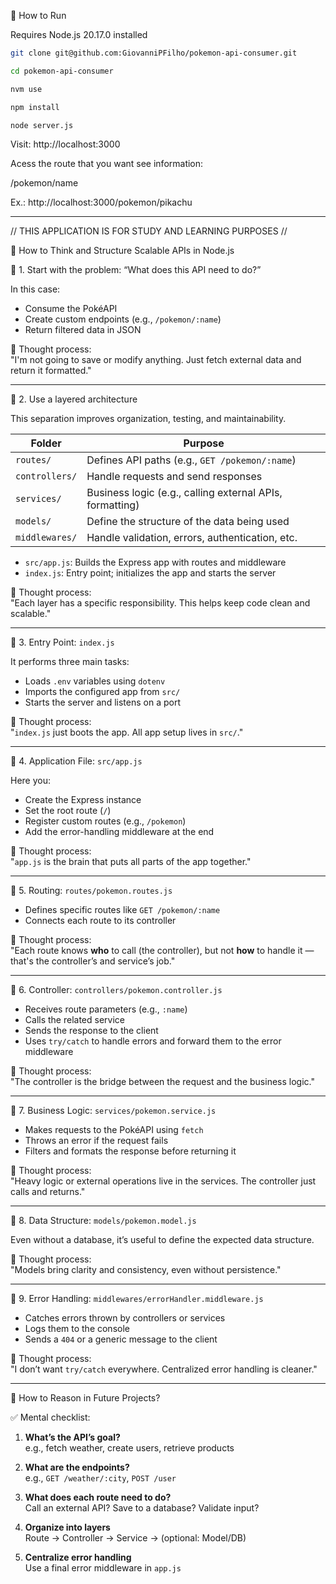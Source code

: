 🚀 How to Run

Requires Node.js 20.17.0 installed


```bash
git clone git@github.com:GiovanniPFilho/pokemon-api-consumer.git

cd pokemon-api-consumer

nvm use

npm install

node server.js
```

Visit: http://localhost:3000

Acess the route that you want see information:

/pokemon/name

Ex.: http://localhost:3000/pokemon/pikachu


-------------------------------------------------------------------------------------------------


// THIS APPLICATION IS FOR STUDY AND LEARNING PURPOSES //

🧠 How to Think and Structure Scalable APIs in Node.js

🔹 1. Start with the problem: “What does this API need to do?”

In this case:

- Consume the PokéAPI  
- Create custom endpoints (e.g., `/pokemon/:name`)  
- Return filtered data in JSON  

🧠 Thought process:  
"I'm not going to save or modify anything. Just fetch external data and return it formatted."

-------------------------------------------------------------------------------------------------


🔹 2. Use a layered architecture

This separation improves organization, testing, and maintainability.

| Folder         | Purpose                                                    |
|----------------|------------------------------------------------------------|
| `routes/`      | Defines API paths (e.g., `GET /pokemon/:name`)            |
| `controllers/` | Handle requests and send responses                         |
| `services/`    | Business logic (e.g., calling external APIs, formatting)   |
| `models/`      | Define the structure of the data being used                |
| `middlewares/` | Handle validation, errors, authentication, etc.           |

- `src/app.js`: Builds the Express app with routes and middleware  
- `index.js`: Entry point; initializes the app and starts the server  

🧠 Thought process:  
"Each layer has a specific responsibility. This helps keep code clean and scalable."


-------------------------------------------------------------------------------------------------


🔹 3. Entry Point: `index.js`

It performs three main tasks:

- Loads `.env` variables using `dotenv`  
- Imports the configured app from `src/`  
- Starts the server and listens on a port  

🧠 Thought process:  
"`index.js` just boots the app. All app setup lives in `src/`."


-------------------------------------------------------------------------------------------------


🔹 4. Application File: `src/app.js`

Here you:

- Create the Express instance  
- Set the root route (`/`)  
- Register custom routes (e.g., `/pokemon`)  
- Add the error-handling middleware at the end  

🧠 Thought process:  
"`app.js` is the brain that puts all parts of the app together."


-------------------------------------------------------------------------------------------------


🔹 5. Routing: `routes/pokemon.routes.js`

- Defines specific routes like `GET /pokemon/:name`  
- Connects each route to its controller  

🧠 Thought process:  
"Each route knows **who** to call (the controller), but not **how** to handle it — that's the controller’s and service’s job."


-------------------------------------------------------------------------------------------------


🔹 6. Controller: `controllers/pokemon.controller.js`

- Receives route parameters (e.g., `:name`)  
- Calls the related service  
- Sends the response to the client  
- Uses `try/catch` to handle errors and forward them to the error middleware  

🧠 Thought process:  
"The controller is the bridge between the request and the business logic."


-------------------------------------------------------------------------------------------------


🔹 7. Business Logic: `services/pokemon.service.js`

- Makes requests to the PokéAPI using `fetch`  
- Throws an error if the request fails  
- Filters and formats the response before returning it  

🧠 Thought process:  
"Heavy logic or external operations live in the services. The controller just calls and returns."


-------------------------------------------------------------------------------------------------


🔹 8. Data Structure: `models/pokemon.model.js`

Even without a database, it’s useful to define the expected data structure.

🧠 Thought process:  
"Models bring clarity and consistency, even without persistence."


-------------------------------------------------------------------------------------------------


🔹 9. Error Handling: `middlewares/errorHandler.middleware.js`

- Catches errors thrown by controllers or services  
- Logs them to the console  
- Sends a `404` or a generic message to the client  

🧠 Thought process:  
"I don’t want `try/catch` everywhere. Centralized error handling is cleaner."


-------------------------------------------------------------------------------------------------


🧠 How to Reason in Future Projects?

✅ Mental checklist:

1. **What’s the API’s goal?**  
   e.g., fetch weather, create users, retrieve products

2. **What are the endpoints?**  
   e.g., `GET /weather/:city`, `POST /user`

3. **What does each route need to do?**  
   Call an external API? Save to a database? Validate input?

4. **Organize into layers**  
   Route → Controller → Service → (optional: Model/DB)

5. **Centralize error handling**  
   Use a final error middleware in `app.js`
